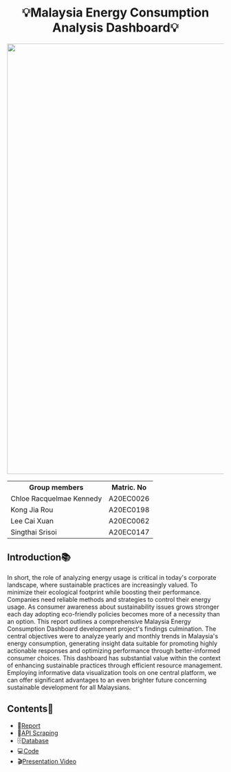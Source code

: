 <h1 align ="center"><strong>💡Malaysia Energy Consumption Analysis Dashboard💡</strong></h1>

<img src="https://www.ie.edu/insights/wp-content/uploads/2022/01/Mateo-Cities-Feature.gif" align="center" width="1000">

<div align="center">
<table>
  <tr>
   <th>Group members</th>
   <th>Matric. No</th>
  </tr>
  <tr>
   <td>Chloe Racquelmae Kennedy</td>
   <td>A20EC0026</td>
  </tr>
  <tr>
   <td>Kong Jia Rou</td>
   <td>A20EC0198</td>
  </tr>
  <tr>
   <td>Lee Cai Xuan</td>
   <td>A20EC0062</td>
  </tr>
  <tr>
   <td>Singthai Srisoi</td>
   <td>A20EC0147</td>
  </tr>
</table>
</div>

## Introduction📚
In short, the role of analyzing energy usage is critical in today's corporate landscape, where sustainable practices are increasingly valued. To minimize their ecological footprint while boosting their performance. Companies need reliable methods and strategies to control their energy usage. As consumer awareness about sustainability issues grows stronger each day adopting eco-friendly policies becomes more of a necessity than an option. This report outlines a comprehensive Malaysia Energy Consumption Dashboard development project's findings culmination. The central objectives were to analyze yearly and monthly trends in Malaysia's energy consumption, generating insight data suitable for promoting highly actionable responses and optimizing performance through better-informed consumer choices. This dashboard has substantial value within the context of enhancing sustainable practices through efficient resource management. Employing informative data visualization tools on one central platform, we can offer significant advantages to an even brighter future concerning sustainable development for all Malaysians.

## Contents📝
- 📑[Report](https://github.com/drshahizan/special-topic-data-engineering/tree/main/project/submission/StaticIP/Report.md)
- 📂[API Scraping](https://github.com/drshahizan/special-topic-data-engineering/tree/main/project/submission/StaticIP/API)
- 🗄️[Database](https://github.com/drshahizan/special-topic-data-engineering/tree/main/project/submission/StaticIP/dashboard.sql)
- 💻[Code](https://github.com/drshahizan/special-topic-data-engineering/tree/main/project/submission/StaticIP/StaticIP_dashboard)
- 🎬[Presentation Video](https://youtu.be/IydqbNBnBn0)
